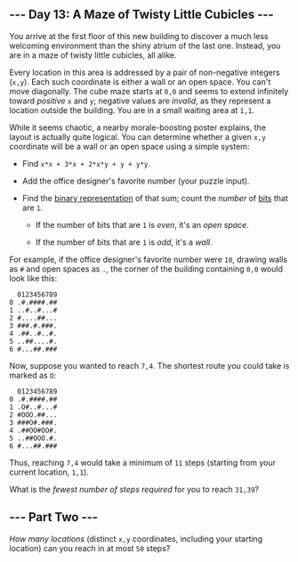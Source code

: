 ## --- Day 13: A Maze of Twisty Little Cubicles --- ##

You arrive at the first floor of this new building to discover a much
less welcoming environment than the shiny atrium of the last one.
Instead, you are in a maze of twisty little cubicles, all alike.

Every location in this area is addressed by a pair of non-negative
integers (`x,y`). Each such coordinate is either a wall or an open
space. You can't move diagonally. The cube maze starts at `0,0` and
seems to extend infinitely toward *positive* `x` and `y`; negative
values are *invalid*, as they represent a location outside the
building. You are in a small waiting area at `1,1`.

While it seems chaotic, a nearby morale-boosting poster explains, the
layout is actually quite logical. You can determine whether a given `x,y`
coordinate will be a wall or an open space using a simple system:

  * Find `x*x + 3*x + 2*x*y + y + y*y`.

  * Add the office designer's favorite number (your puzzle input).

  * Find the [binary representation](https://en.wikipedia.org/wiki/Binary_number)
    of that sum; count the *number* of [bits](https://en.wikipedia.org/wiki/Bit)
    that are `1`.

      * If the number of bits that are `1` is *even*, it's an *open
        space*.

      * If the number of bits that are `1` is *odd*, it's a *wall*.

For example, if the office designer's favorite number were `10`,
drawing walls as `#` and open spaces as `.`, the corner of the building
containing `0,0` would look like this:

      0123456789
    0 .#.####.##
    1 ..#..#...#
    2 #....##...
    3 ###.#.###.
    4 .##..#..#.
    5 ..##....#.
    6 #...##.###

Now, suppose you wanted to reach `7,4`. The shortest route you could
take is marked as `O`:

      0123456789
    0 .#.####.##
    1 .O#..#...#
    2 #OOO.##...
    3 ###O#.###.
    4 .##OO#OO#.
    5 ..##OOO.#.
    6 #...##.###

Thus, reaching `7,4` would take a minimum of `11` steps (starting from
your current location, `1,1`).

What is the *fewest number of steps required* for you to reach `31,39`?

## --- Part Two --- ##

*How many locations* (distinct `x,y` coordinates, including your
starting location) can you reach in at most `50` steps?
